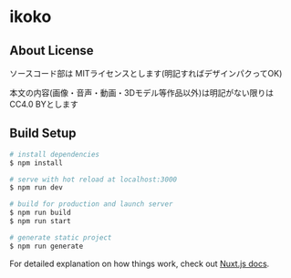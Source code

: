 # ikoko

## About License

ソースコード部は MITライセンスとします(明記すればデザインパクってOK)

本文の内容(画像・音声・動画・3Dモデル等作品以外)は明記がない限りはCC4.0 BYとします

## Build Setup

```bash
# install dependencies
$ npm install

# serve with hot reload at localhost:3000
$ npm run dev

# build for production and launch server
$ npm run build
$ npm run start

# generate static project
$ npm run generate
```

For detailed explanation on how things work, check out [Nuxt.js docs](https://nuxtjs.org).
